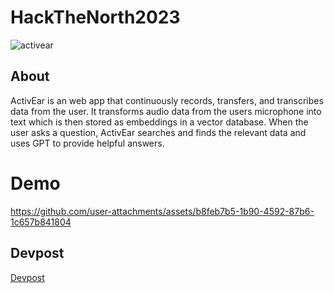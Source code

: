 # HackTheNorth2023

![activear](https://github.com/JaehyeongPark06/ActivEar/assets/78674944/0d4b7142-6b34-45eb-8591-3afb3818ab1c)

## About

ActivEar is an web app that continuously records, transfers, and transcribes data from the user. It transforms audio data from the users microphone into text which is then stored as embeddings in a vector database. When the user asks a question, ActivEar searches and finds the relevant data and uses GPT to provide helpful answers.

# Demo

https://github.com/user-attachments/assets/b8feb7b5-1b90-4592-87b6-1c657b841804

## Devpost

[Devpost](https://devpost.com/software/alzheimear)
